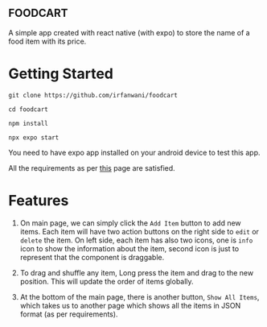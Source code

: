 ## FOODCART
A simple app created with react native (with expo) to store the name of a food item with its price.

# Getting Started
```
git clone https://github.com/irfanwani/foodcart

cd foodcart

npm install

npx expo start

```
You need to have expo app installed on your android device to test this app.

All the requirements as per <a href='https://snapdragon-screw-a47.notion.site/React-Native-Challenge-19b8696948d549de84b75122ab8f951e'>this</a> page are satisfied.

# Features
1) On main page, we can simply click the  `Add Item` button to add new items. Each item will have two action buttons on the right side to `edit` or `delete` the item. On left side, each item has also two icons, one is `info` icon to show the information about the item, second icon is just to represent that the component is draggable.

2) To drag and shuffle any item, Long press the item and drag to the new position. This will update the order of items globally.

3) At the bottom of the main page, there is another button, `Show All Items`, which takes us to another page which shows all the items in JSON format (as per requirements).